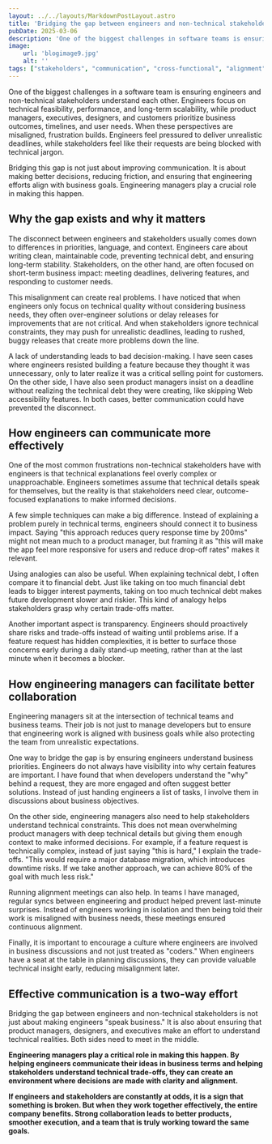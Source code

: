 ```yaml
---
layout: ../../layouts/MarkdownPostLayout.astro
title: 'Bridging the gap between engineers and non-technical stakeholders'
pubDate: 2025-03-06
description: 'One of the biggest challenges in software teams is ensuring that engineers and non-technical stakeholders understand each other. Strong collaboration between both sides leads to better products, smoother execution, and a more aligned team.'
image:
    url: 'blogimage9.jpg'
    alt: ''
tags: ["stakeholders", "communication", "cross-functional", "alignment", "expectations", "trust", "collaboration", "transparency", "decision-making", "conflict-resolution", "product-delivery", "empathy","conflict"]
---
```

One of the biggest challenges in a software team is ensuring engineers and non-technical stakeholders understand each other. Engineers focus on technical feasibility, performance, and long-term scalability, while product managers, executives, designers, and customers prioritize business outcomes, timelines, and user needs. When these perspectives are misaligned, frustration builds. Engineers feel pressured to deliver unrealistic deadlines, while stakeholders feel like their requests are being blocked with technical jargon.

Bridging this gap is not just about improving communication. It is about making better decisions, reducing friction, and ensuring that engineering efforts align with business goals. Engineering managers play a crucial role in making this happen.

## Why the gap exists and why it matters

The disconnect between engineers and stakeholders usually comes down to differences in priorities, language, and context. Engineers care about writing clean, maintainable code, preventing technical debt, and ensuring long-term stability. Stakeholders, on the other hand, are often focused on short-term business impact: meeting deadlines, delivering features, and responding to customer needs.

This misalignment can create real problems. I have noticed that when engineers only focus on technical quality without considering business needs, they often over-engineer solutions or delay releases for improvements that are not critical. And when stakeholders ignore technical constraints, they may push for unrealistic deadlines, leading to rushed, buggy releases that create more problems down the line.

A lack of understanding leads to bad decision-making. I have seen cases where engineers resisted building a feature because they thought it was unnecessary, only to later realize it was a critical selling point for customers. On the other side, I have also seen product managers insist on a deadline without realizing the technical debt they were creating, like skipping Web accessibility features. In both cases, better communication could have prevented the disconnect.

## How engineers can communicate more effectively

One of the most common frustrations non-technical stakeholders have with engineers is that technical explanations feel overly complex or unapproachable. Engineers sometimes assume that technical details speak for themselves, but the reality is that stakeholders need clear, outcome-focused explanations to make informed decisions.

A few simple techniques can make a big difference. Instead of explaining a problem purely in technical terms, engineers should connect it to business impact. Saying "this approach reduces query response time by 200ms" might not mean much to a product manager, but framing it as "this will make the app feel more responsive for users and reduce drop-off rates" makes it relevant.

Using analogies can also be useful. When explaining technical debt, I often compare it to financial debt. Just like taking on too much financial debt leads to bigger interest payments, taking on too much technical debt makes future development slower and riskier. This kind of analogy helps stakeholders grasp why certain trade-offs matter.

Another important aspect is transparency. Engineers should proactively share risks and trade-offs instead of waiting until problems arise. If a feature request has hidden complexities, it is better to surface those concerns early during a daily stand-up meeting, rather than at the last minute when it becomes a blocker.

## How engineering managers can facilitate better collaboration

Engineering managers sit at the intersection of technical teams and business teams. Their job is not just to manage developers but to ensure that engineering work is aligned with business goals while also protecting the team from unrealistic expectations.

One way to bridge the gap is by ensuring engineers understand business priorities. Engineers do not always have visibility into why certain features are important. I have found that when developers understand the "why" behind a request, they are more engaged and often suggest better solutions. Instead of just handing engineers a list of tasks, I involve them in discussions about business objectives.

On the other side, engineering managers also need to help stakeholders understand technical constraints. This does not mean overwhelming product managers with deep technical details but giving them enough context to make informed decisions. For example, if a feature request is technically complex, instead of just saying "this is hard," I explain the trade-offs. "This would require a major database migration, which introduces downtime risks. If we take another approach, we can achieve 80% of the goal with much less risk."

Running alignment meetings can also help. In teams I have managed, regular syncs between engineering and product helped prevent last-minute surprises. Instead of engineers working in isolation and then being told their work is misaligned with business needs, these meetings ensured continuous alignment.

Finally, it is important to encourage a culture where engineers are involved in business discussions and not just treated as "coders." When engineers have a seat at the table in planning discussions, they can provide valuable technical insight early, reducing misalignment later.

## Effective communication is a two-way effort

Bridging the gap between engineers and non-technical stakeholders is not just about making engineers "speak business." It is also about ensuring that product managers, designers, and executives make an effort to understand technical realities. Both sides need to meet in the middle.

**Engineering managers play a critical role in making this happen. By helping engineers communicate their ideas in business terms and helping stakeholders understand technical trade-offs, they can create an environment where decisions are made with clarity and alignment.**

**If engineers and stakeholders are constantly at odds, it is a sign that something is broken. But when they work together effectively, the entire company benefits. Strong collaboration leads to better products, smoother execution, and a team that is truly working toward the same goals.**
